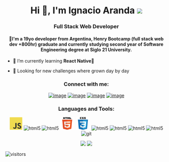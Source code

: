 



<h1 align="center">Hi 👋, I'm Ignacio Aranda <img height="40" src="https://emoji.gg/assets/emoji/7333-parrotdance.gif"></h1>
<h3 align="center">Full Stack Web Developer</h3>
<h4 align="center">🧑I'm a 19yo developer from Argentina, Henry Bootcamp (full stack web dev +800hr) graduate and currently studying second year of Software Engineering degree at Siglo 21 University. </h4>

- 🌱 I’m currently learning **React Native📱**

- 👀 Looking for new challenges where grown day by day

<h3 align="center">Connect with me:</h3>
<div align="center">

[![image](https://img.shields.io/badge/LinkedIn-0077B5?style=for-the-badge&logo=linkedin&logoColor=white)](https://www.linkedin.com/in/ignacio-aranda-webdeveloper/)
[![image](https://img.shields.io/badge/Instagram-E4405F?style=for-the-badge&logo=instagram&logoColor=white)](https://www.instagram.com/nacho.aranda02/)
[![image](https://img.shields.io/badge/Gmail-D14836?style=for-the-badge&logo=gmail&logoColor=white)](mailto:nacho.17012002@gmail.com)
[![image](https://img.shields.io/badge/Portfolio-2E2E2E?style=for-the-badge&logo=portfolio&logoColor=white)](https://elnacho02.github.io/portfolio-responsive/)

  
</div>


<h3 align="center">Languages and Tools:</h3>

<div align="center"> 
    <img src="https://raw.githubusercontent.com/devicons/devicon/master/icons/javascript/javascript-original.svg" alt="javascript" width="40" height="40"/> 
    <img src="https://www.vectorlogo.zone/logos/typescriptlang/typescriptlang-icon.svg" alt="html5" width="40" height="40"/> 
    <img src="https://upload.wikimedia.org/wikipedia/commons/thumb/4/47/React.svg/512px-React.svg.png" alt="html5" width="45" height="40"/> 
    <img src="https://raw.githubusercontent.com/devicons/devicon/master/icons/html5/html5-original-wordmark.svg" alt="html5" width="45" height="40"/> 
    <img src="https://raw.githubusercontent.com/devicons/devicon/master/icons/css3/css3-original-wordmark.svg" alt="css3" width="45" height="40"/> 
    <img src="https://cdn.worldvectorlogo.com/logos/nodejs-icon.svg" alt="html5" width="40" height="40"/> 
    <img src="https://symbols.getvecta.com/stencil_79/88_expressjs-icon.daaf10a3ec.svg" alt="html5" width="40" height="40"/> 
    <img src="https://www.vectorlogo.zone/logos/mongodb/mongodb-ar21.svg" alt="html5" width="95" height="45"/> 
    <img src="https://www.vectorlogo.zone/logos/postgresql/postgresql-icon.svg" alt="html5" width="40" height="40"/> 
    <img src="https://www.vectorlogo.zone/logos/git-scm/git-scm-icon.svg" alt="git" width="40" height="40"/> 
  
</div>

<p align= "center">
  <img height= "150" src="https://github-readme-stats.vercel.app/api?username=elnacho02&theme=react&show_icons=true&include_all_commits=true" />
  <img height= "150" src="https://github-readme-stats.vercel.app/api/top-langs/?username=elnacho02&theme=react&layout=compact" />
</p>

![visitors](https://visitor-badge.glitch.me/badge?page_id=https://github.com/elnacho02)
